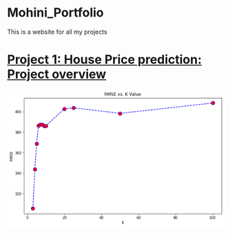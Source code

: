 # Mohini_Portfolio
This is a website for all my projects
# [Project 1: House Price prediction: Project overview](https://github.com/saythename1725/House-price-prediction-/blob/main/House%20price%20prediction.ipynb)
![](https://github.com/saythename1725/Mohini_Portfolio/blob/main/images/download.png)
